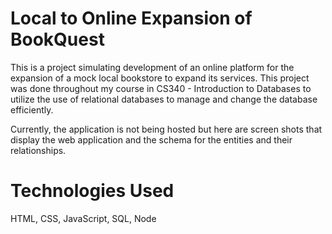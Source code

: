 # Local to Online Expansion of BookQuest
This is a project simulating development of an online platform for the expansion of a mock local bookstore to expand its services. This project was done throughout my course in CS340 - Introduction to Databases to utilize the use of relational databases to manage and change the database efficiently. 

Currently, the application is not being hosted but here are screen shots that display the web application and the schema for the entities and their relationships.



# Technologies Used
HTML, CSS, JavaScript, SQL, Node

